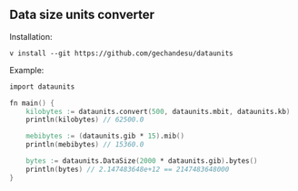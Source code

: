 ## Data size units converter

Installation:

```
v install --git https://github.com/gechandesu/dataunits
```

Example:

```v
import dataunits

fn main() {
	kilobytes := dataunits.convert(500, dataunits.mbit, dataunits.kb)
	println(kilobytes) // 62500.0

	mebibytes := (dataunits.gib * 15).mib()
	println(mebibytes) // 15360.0

	bytes := dataunits.DataSize(2000 * dataunits.gib).bytes()
	println(bytes) // 2.147483648e+12 == 2147483648000
}
```
